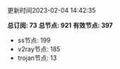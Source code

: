 更新时间2023-02-04 14:42:35

**总订阅: 73**
**总节点: 921**
**有效节点: 397**
- ss节点: 199
- v2ray节点: 185
- trojan节点: 13
